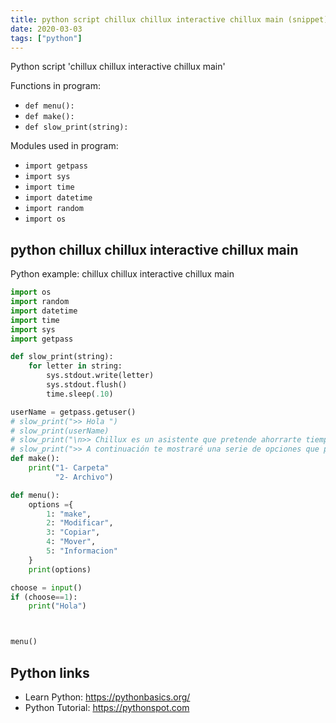 ```yaml
---
title: python script chillux chillux interactive chillux main (snippet)
date: 2020-03-03
tags: ["python"]
---
```

Python script 'chillux chillux interactive chillux main'

Functions in program: 
* `def menu():`
* `def make():`
* `def slow_print(string):`

Modules used in program: 
* `import getpass`
* `import sys`
* `import time`
* `import datetime`
* `import random`
* `import os`

## python chillux chillux interactive chillux main

Python example: chillux chillux interactive chillux main

```python
import os
import random
import datetime
import time
import sys
import getpass

def slow_print(string):
    for letter in string:
        sys.stdout.write(letter)
        sys.stdout.flush()
        time.sleep(.10)

userName = getpass.getuser()
# slow_print(">> Hola ")
# slow_print(userName)
# slow_print("\n>> Chillux es un asistente que pretende ahorrarte tiempo ejecutando por ti tareas en la terminal\n")
# slow_print(">> A continuación te mostraré una serie de opciones que puedes escojer según lo que necesites hacer\n")
def make():
    print("1- Carpeta"
          "2- Archivo")

def menu():
    options ={
        1: "make",
        2: "Modificar",
        3: "Copiar",
        4: "Mover",
        5: "Informacion"
    }
    print(options)

choose = input()
if (choose==1):
    print("Hola")



menu()

```

## Python links

- Learn Python: https://pythonbasics.org/
- Python Tutorial: https://pythonspot.com
